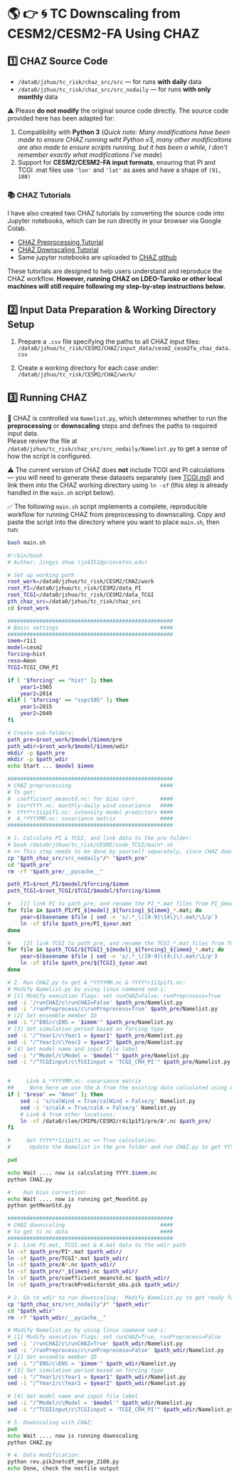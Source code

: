 # 🌎 👉 🌀 TC Downscaling from CESM2/CESM2-FA Using CHAZ

## 1️⃣ CHAZ Source Code

- `/data0/jzhuo/tc_risk/chaz_src/src` — for runs **with daily** data  
- `/data0/jzhuo/tc_risk/chaz_src/src_nodaily` — for runs **with only monthly** data

⚠️ Please **do not modify** the original source code directly.
The source code provided here has been adapted for:
1. Compatibility with **Python 3** (*Quick note: Many modifications have been made to ensure CHAZ running wiht Python v3, many other modificaitons are also made to ensure scripts running, but it has been a while, I don't remember exactly what modifications I've made*)
2. Support for **CESM2/CESM2-FA input formats**, ensuring that PI and TCGI .mat files use `'lon'` and `'lat'` as axes and have a shape of `(91, 180)`

### 📚 CHAZ Tutorials
I have also created two CHAZ tutorials by converting the source code into Jupyter notebooks, which can be run directly in your browser via Google Colab. 

- [CHAZ Preprocessing Tutorial](https://github.com/jingyizhuo/CESM2-FA_TC/blob/main/CHAZ/Tutorial_chaz_pre.ipynb)  
- [CHAZ Downscaling Tutorial](https://github.com/jingyizhuo/CESM2-FA_TC/blob/main/CHAZ/Turtorial_chaz_downscaling.ipynb)
- Same jupyter notebooks are uploaded to [CHAZ github](https://github.com/cl3225/CHAZ/tree/main)

These tutorials are designed to help users understand and reproduce the CHAZ workflow. **However, running CHAZ on LDEO-Taroko or other local machines will still require following my step-by-step instructions below.**

## 2️⃣ Input Data Preparation & Working Directory Setup
1. Prepare a `.csv` file specifying the paths to all CHAZ input files:  
   `/data0/jzhuo/tc_risk/CESM2/CHAZ/input_data/cesm2_cesm2fa_chaz_data.csv`
   
2. Create a working directory for each case under:  
   `/data0/jzhuo/tc_risk/CESM2/CHAZ/work/`
  
## 3️⃣ Running CHAZ

📝 CHAZ is controlled via `Namelist.py`, which determines whether to run the **preprocessing** or **downscaling** steps and defines the paths to required input data.  
Please review the file at `/data0/jzhuo/tc_risk/chaz_src/src_nodaily/Namelist.py` to get a sense of how the script is configured.

⚠️ The current version of CHAZ does **not** include TCGI and PI calculations — you will need to generate these datasets separately (see [TCGI.md](https://github.com/jingyizhuo/CESM2-FA_TC/blob/main/CHAZ/TCGI.md)) and link them into the CHAZ working directory using `ln -sf` (this step is already handled in the `main.sh` script below).

✅ The following `main.sh` script implements a complete, reproducible workflow for running CHAZ from preprocessing to downscaling. Copy and paste the script into the directory where you want to place `main.sh`, then run:

```bash
bash main.sh
```


```bash
#!/bin/bash
# Author: Jingyi zhuo (jz4351@princeton.edu)

# Set up working path
root_work=/data0/jzhuo/tc_risk/CESM2/CHAZ/work 
root_PI=/data0/jzhuo/tc_risk/CESM2/data_PI
root_TCGI=/data0/jzhuo/tc_risk/CESM2/data_TCGI
pth_chaz_src=/data0/jzhuo/tc_risk/chaz_src
cd $root_work

####################################################
# Basic settings                                ####
####################################################
imem=r1i1
model=cesm2
forcing=hist
reso=Amon
TCGI=TCGI_CRH_PI

if [ "$forcing" == "hist" ]; then
    year1=1965
    year2=2014
elif [ "$forcing" == "ssps585" ]; then
    year1=2015
    year2=2049
fi

# Create sub-folders:
path_pre=$root_work/$model/$imem/pre
path_wdir=$root_work/$model/$imem/wdir
mkdir -p $path_pre
mkdir -p $path_wdir
echo Start ... $model $imem

####################################################
# CHAZ preprocessing                            ####
# To get:
#  coefficient_meanstd.nc: for bias corr.       ####
#  Cov*YYYY.nc: monthly-daily wind covariance   ####
#  YYYY*r1i1p1f1.nc: intensity model predictors ####
#  A_*YYYYMM.nc: covariance matrix              ####
####################################################

# 1. Calculate PI & TCGI, and link data to the pre folder:
# bash /data0/jzhuo/tc_risk/CESM2/code_TCGI/main*.sh 
# >> This step needs to be done by yourself separately, since CHAZ doesn't integrate the TC genesis calculation part and use TCGI data from Suzana. SMH...
cp "$pth_chaz_src/src_nodaily"/* "$path_pre"
cd "$path_pre"
rm -rf "$path_pre/__pycache__"

path_PI=$root_PI/$model/$forcing/$imem
path_TCGI=$root_TCGI/$TCGI/$model/$forcing/$imem

#   [1] link PI to path_pre, and rename the PI_*.mat files from PI_$model_$forcing_$imem_YYYY.mat to PI_YYYY.mat
for file in $path_PI/PI_${model}_${forcing}_${imem}_*.mat; do
    year=$(basename $file | sed -n 's/.*_\([0-9]\{4\}\).mat/\1/p')
    ln -sf $file $path_pre/PI_$year.mat
done

#    [2] link TCGI to path_pre, and rename the TCGI_*.mat files from TCGI_CRH_$model_$forcing_$imem_YYYY.mat to TCGI_CRH_PI_YYYY.mat
for file in $path_TCGI/${TCGI}_${model}_${forcing}_${imem}_*.mat; do
    year=$(basename $file | sed -n 's/.*_\([0-9]\{4\}\).mat/\1/p')
    ln -sf $file $path_pre/${TCGI}_$year.mat
done

# 2. Run CHAZ.py to get A_*YYYYMM.nc & YYYY*r1i1p1f1.nc:
# Modify Namelist.py by using linux command sed-i:
# [1] Modify execution flags: set runCHAZ=False, runPreprocess=True 
sed -i '/runCHAZ/c\runCHAZ=False' $path_pre/Namelist.py
sed -i '/runPreprocess/c\runPreprocess=True' $path_pre/Namelist.py
# [2] Set ensemble member ID
sed -i "/^ENS/c\ENS = '$imem'" $path_pre/Namelist.py 
# [3] Set simulation period based on forcing type
sed -i "/^Year1/c\Year1 = $year1" $path_pre/Namelist.py
sed -i "/^Year2/c\Year2 = $year2" $path_pre/Namelist.py
# [4] Set model name and input file label
sed -i "/^Model/c\Model = '$model'" $path_pre/Namelist.py
sed -i "/^TCGIinput/c\TCGIinput = 'TCGI_CRH_PI'" $path_pre/Namelist.py  # or adapt if variable


#     Link A_*YYYYMM.nc: covariance matrix 
##     Note here we use the A from the existing data calculated using CMIP6-CESM2 for not saving daily u, v at the beginning
if [ "$reso" == "Amon" ]; then
    sed -i 's/calWind = True/calWind = False/g' Namelist.py
    sed -i 's/calA = True/calA = False/g' Namelist.py
    # Link A from other locations:
    ln -sf /data0/clee/CMIP6/CESM2/r4i1p1f1/pre/A*.nc $path_pre/
fi

#     Get YYYY*r1i1p1f1.nc >> True calculation:
#      Update the Namelist in the pre folder and run CHAZ.py to get YYYY*r1i1p1f1.nc

pwd

echo Wait .... now is calculating YYYY.$imem.nc
python CHAZ.py

#    Run bias correction:
echo Wait .... now is running get_MeanStd.py
python getMeanStd.py

####################################################
# CHAZ downscaling                              ####
# to get tc nc data                             ####
####################################################
# 1. Link PI.mat, TCGI.mat & A.mat data to the wdir path
ln -sf $path_pre/PI*.mat $path_wdir/
ln -sf $path_pre/TCGI*.mat $path_wdir/
ln -sf $path_pre/A*.nc $path_wdir/
ln -sf $path_pre/*_${imem}.nc $path_wdir/
ln -sf $path_pre/coefficient_meanstd.nc $path_wdir/
ln -sf $path_pre/trackPredictorsbt_obs.pik $path_wdir/

# 2. Go to wdir to run downscaling;  Modify Namelist.py to get ready for CHAZ downscaling 
cp "$pth_chaz_src/src_nodaily"/* "$path_wdir"
cd "$path_wdir"
rm -rf "$path_wdir/__pycache__"

# Modify Namelist.py by using linux command sed-i:
# [1] Modify execution flags: set runCHAZ=True, runPreprocess=False 
sed -i '/runCHAZ/c\runCHAZ=True' $path_wdir/Namelist.py
sed -i '/runPreprocess/c\runPreprocess=False' $path_wdir/Namelist.py
# [2] Set ensemble member ID
sed -i "/^ENS/c\ENS = '$imem'" $path_wdir/Namelist.py 
# [3] Set simulation period based on forcing type
sed -i "/^Year1/c\Year1 = $year1" $path_wdir/Namelist.py
sed -i "/^Year2/c\Year2 = $year2" $path_wdir/Namelist.py

# [4] Set model name and input file label
sed -i "/^Model/c\Model = '$model'" $path_wdir/Namelist.py
sed -i "/^TCGIinput/c\TCGIinput = 'TCGI_CRH_PI'" $path_wdir/Namelist.py  # or adapt if variable

# 3. Downscaling with CHAZ:
pwd
echo Wait .... now is running downscaling
python CHAZ.py

# 4. Data modification:
python rev.pik2netcdf_merge_2100.py
echo Done, check the necfile output
```

